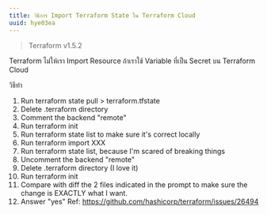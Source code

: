 ```yaml
---
title: วิธีการ Import Terraform State ใน Terraform Cloud
uuid: hye03ea
---
```


> Terraform v1.5.2

Terraform ไม่ให้เรา Import Resource ถ้าเราใช้ Variable ที่เป็น Secret บน Terraform Cloud

วิธีทำ 
1. Run terraform state pull > terraform.tfstate
2. Delete .terraform directory
3. Comment the backend "remote"
4. Run terraform init
5. Run terraform state list to make sure it's correct locally
6. Run terraform import XXX
7. Run terraform state list, because I'm scared of breaking things
8. Uncomment the backend "remote"
9. Delete .terraform directory (I love it)
10. Run terraform init
11. Compare with diff the 2 files indicated in the prompt to make sure the change is EXACTLY what I want.
12. Answer "yes"
Ref: https://github.com/hashicorp/terraform/issues/26494

